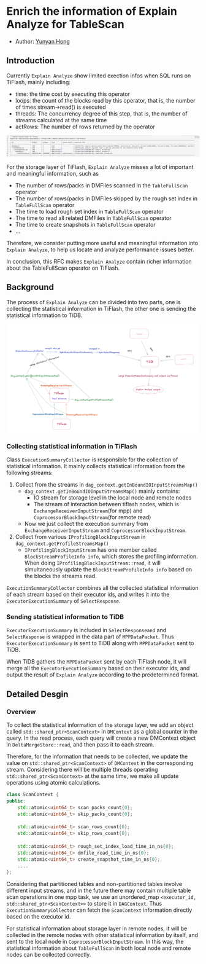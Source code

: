 # Enrich the information of Explain Analyze for TableScan

- Author: [Yunyan Hong](https://github.com/hongyunyan)

## Introduction

Currently `Explain Analyze` show limited exection infos when SQL runs on TiFlash, mainly including:

- time: the time cost by executing this operator
- loops: the count of the blocks read by this operator, that is,  the number of times stream->read() is executed
- threads: The concurrency degree of this step, that is, the number of streams calculated at the same time
- actRows: The number of rows returned by the operator

![overview](./images/2022-12-01-enrich-the-information-of-explain-analyze-for-tablescan-1.png)

For the storage layer of TiFlash, `Explain Analyze` misses a lot of important and meaningful information, such as

- The number of rows/packs in DMFiles scanned in the `TableFullScan` operator
- The number of rows/packs in DMFiles skipped by the rough set index in `TableFullScan` operator
- The time to load rough set index in `TableFullScan` operator
- The time to read all related DMFiles in `TableFullScan` operator
- The time to create snapshots in `TableFullScan` operator
- ...

Therefore, we consider putting more useful and meaningful information into `Explain Analyze`, to help us locate and analyze performance issues better.

In conclusion, this RFC makes `Explain Analyze` contain richer information about the TableFullScan operator on TiFlash.

## Background

The process of `Explain Analyze` can be divided into two parts, one is collecting the statistical information in TiFlash, the other one is sending the statistical information to TiDB.

![overview](./images/2022-12-01-enrich-the-information-of-explain-analyze-for-tablescan-2.png)

### Collecting statistical information in TiFlash

Class `ExecutionSummaryCollector` is responsible for the collection of statistical information. It mainly collects statistical information from the following streams:

1. Collect from the streams in `dag_context.getInBoundIOInputStreamsMap()`
    - `dag_context.getInBoundIOInputStreamsMap()` mainly contains:
        - IO stream for storage level in the local node and remote nodes
        - The stream of interaction between tiflash nodes, which is `ExchangeReceiverInputStream`(for mpp) and `CoprocessorBlockInputStream`(for remote read)
    - Now we just collect the execution summary from `ExchangeReceiverInputStream` and `CoprocessorBlockInputStream`.
2. Collect from various `IProfilingBlockInputStream` in `dag_context.getProfileStreamsMap()`
    - `IProfilingBlockInputStream` has one member called `BlockStreamProfileInfo info`, which stores the profiling information. When doing `IProfilingBlockInputStream::read`, it will simultaneously update the `BlockStreamProfileInfo info` based on the blocks the streams read.

`ExecutionSummaryCollector` combines all the collected statistical information of each stream based on their executor ids, and writes it into the `ExecutorExecutionSummary` of `SelectResponse`.

### Sending statistical information to TiDB

`ExecutorExecutionSummary` is included in `SelectResponseand` and `SelectResponse` is wrapped in the data part of `MPPDataPacket`. Thus `ExecutorExecutionSummary` is sent to TiDB along with `MPPDataPacket` sent to TiDB.

When TiDB gathers the `MPPDataPacket` sent by each TiFlash node, it will merge all the `ExecutorExecutionSummary` based on their executor ids, and output the result of `Explain Analyze` according to the predetermined format.

## Detailed Desgin

### Overview

To collect the statistical information of the storage layer, we add an object called `std::shared_ptr<ScanContext>` in `DMContext` as a global counter in the query. In the read process, each query will create a new DMContext object in `DeltaMergeStore::read`, and then pass it to each stream.

Therefore, for the information that needs to be collected, we update the value on `std::shared_ptr<ScanContext>` of `DMContext` in the corresponding stream. Considering there will be multiple threads operating `std::shared_ptr<ScanContext>` at the same time, we make all update operations using atomic calculations.

```c++
class ScanContext {
public:
    std::atomic<uint64_t> scan_packs_count{0};
    std::atomic<uint64_t> skip_packs_count{0};

    std::atomic<uint64_t> scan_rows_count{0};
    std::atomic<uint64_t> skip_rows_count{0};
    
    std::atomic<uint64_t> rough_set_index_load_time_in_ns{0};
    std::atomic<uint64_t> dmfile_read_time_in_ns{0};
    std::atomic<uint64_t> create_snapshot_time_in_ns{0};
    ....
};
```

Considering that partitioned tables and non-partitioned tables involve different input streams, and in the future there may contain multiple table scan operations in one mpp task, we use an unordered_map `<executor_id, std::shared_ptr<ScanContext>>` to store it in `DAGContext`. Thus `ExecutionSummaryCollector` can fetch the `ScanContext` information directly based on the executor id.

For statistical information about storage layer in remote nodes, it will be collected in the remote nodes with other statistical information by itself, and sent to the local node in `CoprocessorBlockInputStream`. In this way, the statistical information about `TableFullScan` in both local node and remote nodes can be collected correctly.
